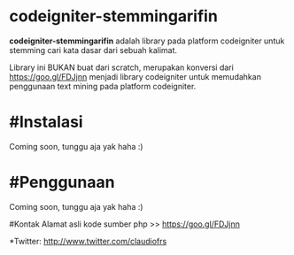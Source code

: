 # codeigniter-stemmingarifin
**codeigniter-stemmingarifin** adalah library pada platform codeigniter untuk stemming cari kata dasar dari sebuah kalimat.

Library ini BUKAN buat dari scratch, merupakan konversi dari https://goo.gl/FDJjnn menjadi library codeigniter untuk memudahkan penggunaan text mining pada platform codeigniter.

#Instalasi
===========
Coming soon, tunggu aja yak haha :)

#Penggunaan
===========
Coming soon, tunggu aja yak haha :)

#Kontak
Alamat asli kode sumber php >> https://goo.gl/FDJjnn

*Twitter: http://www.twitter.com/claudiofrs
